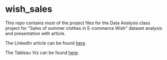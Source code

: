 # wish_sales

This repo contains most of the project files for the Data Analysis class project for "Sales of summer clothes in E-commerce Wish" dataset analysis and presentation with article.

The LinkedIn article can be found [here](https://www.linkedin.com/pulse/we-wish-more-sales-deautaun-ross/).

The Tableau Viz can be found [here](https://public.tableau.com/views/SummerClothesSaleseCommerce/Ratingvs_Revenue_1?:language=en-US&publish=yes&:display_count=n&:origin=viz_share_link).

